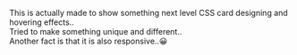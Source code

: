 This is actually made to show something next level CSS card designing and hovering effects.. <br>
Tried to make something unique and different..<br>
Another fact is that it is also responsive..:grinning:
